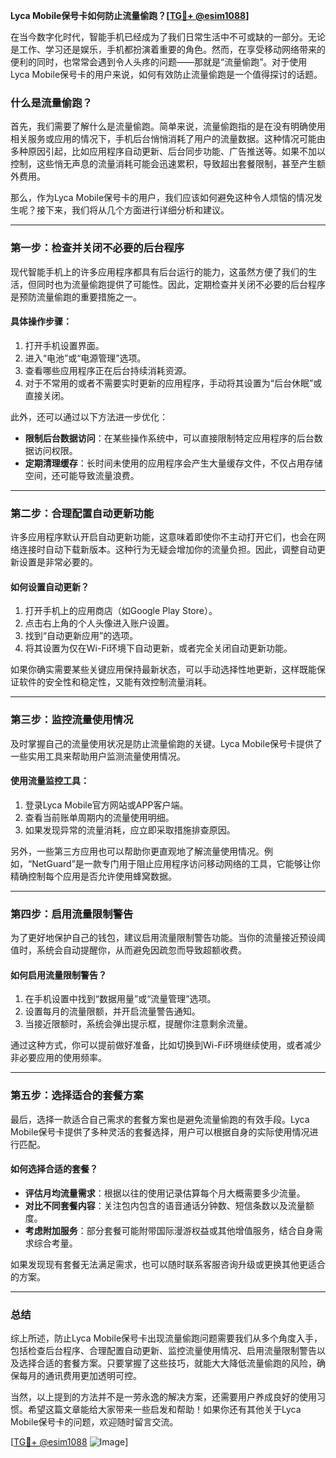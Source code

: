 **Lyca Mobile保号卡如何防止流量偷跑？[[TG💪+ @esim1088](https://t.me/s/esim1088)]**

在当今数字化时代，智能手机已经成为了我们日常生活中不可或缺的一部分。无论是工作、学习还是娱乐，手机都扮演着重要的角色。然而，在享受移动网络带来的便利的同时，也常常会遇到令人头疼的问题——那就是“流量偷跑”。对于使用Lyca Mobile保号卡的用户来说，如何有效防止流量偷跑是一个值得探讨的话题。

### 什么是流量偷跑？

首先，我们需要了解什么是流量偷跑。简单来说，流量偷跑指的是在没有明确使用相关服务或应用的情况下，手机后台悄悄消耗了用户的流量数据。这种情况可能由多种原因引起，比如应用程序自动更新、后台同步功能、广告推送等。如果不加以控制，这些悄无声息的流量消耗可能会迅速累积，导致超出套餐限制，甚至产生额外费用。

那么，作为Lyca Mobile保号卡的用户，我们应该如何避免这种令人烦恼的情况发生呢？接下来，我们将从几个方面进行详细分析和建议。

---

### 第一步：检查并关闭不必要的后台程序

现代智能手机上的许多应用程序都具有后台运行的能力，这虽然方便了我们的生活，但同时也为流量偷跑提供了可能性。因此，定期检查并关闭不必要的后台程序是预防流量偷跑的重要措施之一。

#### 具体操作步骤：
1. 打开手机设置界面。
2. 进入“电池”或“电源管理”选项。
3. 查看哪些应用程序正在后台持续消耗资源。
4. 对于不常用的或者不需要实时更新的应用程序，手动将其设置为“后台休眠”或直接关闭。

此外，还可以通过以下方法进一步优化：
- **限制后台数据访问**：在某些操作系统中，可以直接限制特定应用程序的后台数据访问权限。
- **定期清理缓存**：长时间未使用的应用程序会产生大量缓存文件，不仅占用存储空间，还可能导致流量浪费。

---

### 第二步：合理配置自动更新功能

许多应用程序默认开启自动更新功能，这意味着即使你不主动打开它们，也会在网络连接时自动下载新版本。这种行为无疑会增加你的流量负担。因此，调整自动更新设置是非常必要的。

#### 如何设置自动更新？
1. 打开手机上的应用商店（如Google Play Store）。
2. 点击右上角的个人头像进入账户设置。
3. 找到“自动更新应用”的选项。
4. 将其设置为仅在Wi-Fi环境下自动更新，或者完全关闭自动更新功能。

如果你确实需要某些关键应用保持最新状态，可以手动选择性地更新，这样既能保证软件的安全性和稳定性，又能有效控制流量消耗。

---

### 第三步：监控流量使用情况

及时掌握自己的流量使用状况是防止流量偷跑的关键。Lyca Mobile保号卡提供了一些实用工具来帮助用户监测流量使用情况。

#### 使用流量监控工具：
1. 登录Lyca Mobile官方网站或APP客户端。
2. 查看当前账单周期内的流量使用明细。
3. 如果发现异常的流量消耗，应立即采取措施排查原因。

另外，一些第三方应用也可以帮助你更直观地了解流量使用情况。例如，“NetGuard”是一款专门用于阻止应用程序访问移动网络的工具，它能够让你精确控制每个应用是否允许使用蜂窝数据。

---

### 第四步：启用流量限制警告

为了更好地保护自己的钱包，建议启用流量限制警告功能。当你的流量接近预设阈值时，系统会自动提醒你，从而避免因疏忽而导致超额收费。

#### 如何启用流量限制警告？
1. 在手机设置中找到“数据用量”或“流量管理”选项。
2. 设置每月的流量限额，并开启流量警告通知。
3. 当接近限额时，系统会弹出提示框，提醒你注意剩余流量。

通过这种方式，你可以提前做好准备，比如切换到Wi-Fi环境继续使用，或者减少非必要应用的使用频率。

---

### 第五步：选择适合的套餐方案

最后，选择一款适合自己需求的套餐方案也是避免流量偷跑的有效手段。Lyca Mobile保号卡提供了多种灵活的套餐选择，用户可以根据自身的实际使用情况进行匹配。

#### 如何选择合适的套餐？
- **评估月均流量需求**：根据以往的使用记录估算每个月大概需要多少流量。
- **对比不同套餐内容**：关注包内包含的语音通话分钟数、短信条数以及流量额度。
- **考虑附加服务**：部分套餐可能附带国际漫游权益或其他增值服务，结合自身需求综合考量。

如果发现现有套餐无法满足需求，也可以随时联系客服咨询升级或更换其他更适合的方案。

---

### 总结

综上所述，防止Lyca Mobile保号卡出现流量偷跑问题需要我们从多个角度入手，包括检查后台程序、合理配置自动更新、监控流量使用情况、启用流量限制警告以及选择合适的套餐方案。只要掌握了这些技巧，就能大大降低流量偷跑的风险，确保每月的通讯费用更加透明可控。

当然，以上提到的方法并不是一劳永逸的解决方案，还需要用户养成良好的使用习惯。希望这篇文章能给大家带来一些启发和帮助！如果你还有其他关于Lyca Mobile保号卡的问题，欢迎随时留言交流。

[[TG💪+ @esim1088](https://t.me/s/esim1088) ![Image](https://i.postimg.cc/4NQfJmqS/Snipaste-2025-05-13-00-14-12.png)]